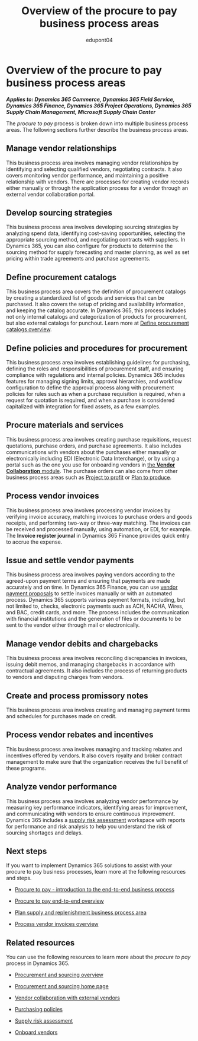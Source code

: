 ﻿---
title: Overview of the procure to pay business process areas
description: Get an overview for each of the business process areas in the procure to pay end-to-end business process flow in Dynamics 365 solutions.
ms.date: 07/17/2023
ms.topic: conceptual
author: edupont04
ms.author: raprofit
---

# Overview of the procure to pay business process areas

***Applies to: Dynamics 365 Commerce, Dynamics 365 Field Service, Dynamics 365 Finance, Dynamics 365 Project Operations, Dynamics 365 Supply Chain Management, Microsoft Supply Chain Center***

The *procure to pay* process is broken down into multiple business process areas. The following sections further describe the business process areas.

## Manage vendor relationships

This business process area involves managing vendor relationships by identifying and selecting qualified vendors, negotiating contracts. It also covers monitoring vendor performance, and maintaining a positive relationship with vendors. There are processes for creating vendor records either manually or through the application process for a vendor through an external vendor collaboration portal. <!-- Learn more at TODO: ADD LINK Manage vendor relationships -->

## Develop sourcing strategies

This business process area involves developing sourcing strategies by analyzing spend data, identifying cost-saving opportunities, selecting the appropriate sourcing method, and negotiating contracts with suppliers. In Dynamics 365, you can also configure for products to determine the sourcing method for supply forecasting and master planning, as well as set pricing within trade agreements and purchase agreements. <!-- Learn more at TODO: ADD LINK Develop sourcing strategies -->

## Define procurement catalogs

This business process area covers the definition of procurement catalogs by creating a standardized list of goods and services that can be purchased. It also covers the setup of pricing and availability information, and keeping the catalog accurate. In Dynamics 365, this process includes not only internal catalogs and categorization of products for procurement, but also external catalogs for punchout. Learn more at [Define procurement catalogs overview](procure-to-pay-define-procurement-catalogs-overview.md).  

## Define policies and procedures for procurement

This business process area involves establishing guidelines for purchasing, defining the roles and responsibilities of procurement staff, and ensuring compliance with regulations and internal policies. Dynamics 365 includes features for managing signing limits, approval hierarchies, and workflow configuration to define the approval process along with procurement policies for rules such as when a purchase requisition is required, when a request for quotation is required, and when a purchase is considered capitalized with integration for fixed assets, as a few examples. <!-- Learn more at TODO: ADD LINK Define policies and procedures for procurement -->

## Procure materials and services

This business process area involves creating purchase requisitions, request quotations, purchase orders, and purchase agreements. It also includes communications with vendors about the purchases either manually or electronically including EDI (Electronic Data Interchange), or by using a portal such as the one you use for onboarding vendors in [the **Vendor Collaboration** module](/dynamics365/supply-chain/procurement/set-up-maintain-vendor-collaboration). The purchase orders can also come from other business process areas such as [Project to profit](project-to-profit-introduction.md) or [Plan to produce](plan-to-produce-introduction.md).  

<!-- Learn more at TODO: ADD LINK Procure materials and services -->

## Process vendor invoices

This business process area involves processing vendor invoices by verifying invoice accuracy, matching invoices to purchase orders and goods receipts, and performing two-way or three-way matching. The invoices can be received and processed manually, using automation, or EDI, for example. The **Invoice register journal** in Dynamics 365 Finance provides quick entry to accrue the expense.  <!-- Learn more at TODO: ADD LINK Process vendor invoices -->

## Issue and settle vendor payments

This business process area involves paying vendors according to the agreed-upon payment terms and ensuring that payments are made accurately and on time. In Dynamics 365 Finance, you can use [vendor payment proposals](/dynamics365/finance/accounts-payable/automate-vendor-payment-proposal) to settle invoices manually or with an automated process. Dynamics 365 supports various payment formats, including, but not limited to, checks, electronic payments such as ACH, NACHA, Wires, and BAC, credit cards, and more. The process includes the communication with financial institutions and the generation of files or documents to be sent to the vendor either through mail or electronically. <!-- Learn more at TODO: ADD LINK Issue and settle vendor payments -->

## Manage vendor debits and chargebacks

This business process area involves reconciling discrepancies in invoices, issuing debit memos, and managing chargebacks in accordance with contractual agreements. It also includes the process of returning products to vendors and disputing charges from vendors. <!-- Learn more at TODO: ADD LINK Manage vendor debits and chargebacks -->

## Create and process promissory notes

This business process area involves creating and managing payment terms and schedules for purchases made on credit. <!-- Learn more at TODO: ADD LINK Create and process promissory notes -->

## Process vendor rebates and incentives

This business process area involves managing and tracking rebates and incentives offered by vendors. It also covers royalty and broker contract management to make sure that the organization receives the full benefit of these programs. <!-- Learn more at TODO: ADD LINK Process vendor rebates and incentives -->

## Analyze vendor performance

This business process area involves analyzing vendor performance by measuring key performance indicators, identifying areas for improvement, and communicating with vendors to ensure continuous improvement. Dynamics 365 includes a [supply risk assessment](/dynamics365/supply-chain/procurement/supply-risk-assessment-overview) workspace with reports for performance and risk analysis to help you understand the risk of sourcing shortages and delays.  <!-- Learn more at TODO: ADD LINK Analyze vendor performance -->

## Next steps

If you want to implement Dynamics 365 solutions to assist with your procure to pay business processes, learn more at the following resources and steps.

- [Procure to pay - introduction to the end-to-end business process](procure-to-pay-introduction.md)

- [Procure to pay end-to-end overview](procure-to-pay-overview.md)  

- [Plan supply and replenishment business process area](forecast-to-plan-areas.md#plan-supply-and-replenishment)  

- [Process vendor invoices overview](procure-to-pay-process-vendor-invoices-overview.md)

## Related resources

You can use the following resources to learn more about the *procure to pay* process in Dynamics 365.

- [Procurement and sourcing overview](/dynamics365/supply-chain/procurement/procurement-sourcing-overview)  

- [Procurement and sourcing home page](/dynamics365/supply-chain/procurement/procurement-sourcing)  

- [Vendor collaboration with external vendors](/dynamics365/supply-chain/procurement/vendor-collaboration-work-external-vendors)  

- [Purchasing policies](/dynamics365/supply-chain/procurement/purchase-policies)  

- [Supply risk assessment](/dynamics365/supply-chain/procurement/supply-risk-assessment-overview)  

- [Onboard vendors](/dynamics365/supply-chain/procurement/vendor-onboarding)  

<!--## Tags
*Stakeholders:* Functional consultant, Buyer, Director of Procurement, Purchasing agent, Purchasing manager, Accounts payable clerk, Accounts payable manager, System administrator, Business Analyst, Director of IT, Business Systems Analyst, Controller, CFO, Accountant, or Accounting manager, Internal auditors, External auditors

*Products:* Dynamics 365 Commerce, Dynamics 365 Field Service, Dynamics 365 Finance, Dynamics 365 Project Operations, Dynamics 365 Supply Chain Management, Microsoft Supply Chain Center
